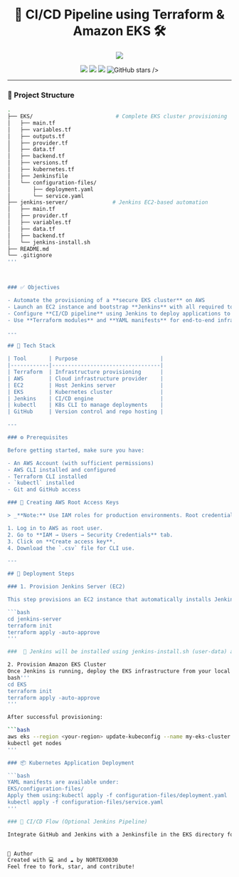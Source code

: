 <h1 align="center">🚀 CI/CD Pipeline using Terraform & Amazon EKS 🛠️</h1>

<p align="center">
  <img src="https://readme-typing-svg.herokuapp.com/?lines=Automate+Infra+Deployment+with+Terraform;CI/CD+with+Jenkins+on+AWS;Provision+EKS+Cluster+Seamlessly&center=true&width=500&height=45">
</p>

<p align="center">
  <img src="https://img.shields.io/badge/Terraform-v1.6+-blueviolet?style=flat&logo=terraform" />
  <img src="https://img.shields.io/badge/AWS-EKS-orange?style=flat&logo=amazonaws" />
  <img src="https://img.shields.io/badge/Jenkins-Automation-blue?style=flat&logo=jenkins" />
  <img src="https://img.shields.io/github/stars/NORTEX0030/devops-eks-infra-automation?style=social" alt="GitHub stars"/>
 />
</p>

---

###  📁 Project Structure

```bash
.
├── EKS/                          # Complete EKS cluster provisioning
│   ├── main.tf
│   ├── variables.tf
│   ├── outputs.tf
│   ├── provider.tf
│   ├── data.tf
│   ├── backend.tf
│   ├── versions.tf
│   ├── kubernetes.tf
│   ├── Jenkinsfile
│   └── configuration-files/
│       ├── deployment.yaml
│       └── service.yaml
├── jenkins-server/              # Jenkins EC2-based automation
│   ├── main.tf
│   ├── provider.tf
│   ├── variables.tf
│   ├── data.tf
│   ├── backend.tf
│   └── jenkins-install.sh
├── README.md
└── .gitignore
'''



### ✅ Objectives

- Automate the provisioning of a **secure EKS cluster** on AWS
- Launch an EC2 instance and bootstrap **Jenkins** with all required tools
- Configure **CI/CD pipeline** using Jenkins to deploy applications to EKS
- Use **Terraform modules** and **YAML manifests** for end-to-end infra and app setup

---

## 🧰 Tech Stack

| Tool       | Purpose                          |
|------------|----------------------------------|
| Terraform  | Infrastructure provisioning      |
| AWS        | Cloud infrastructure provider    |
| EC2        | Host Jenkins server              |
| EKS        | Kubernetes cluster               |
| Jenkins    | CI/CD engine                     |
| kubectl    | K8s CLI to manage deployments    |
| GitHub     | Version control and repo hosting |

---

### ⚙️ Prerequisites

Before getting started, make sure you have:

- An AWS Account (with sufficient permissions)
- AWS CLI installed and configured
- Terraform CLI installed
- `kubectl` installed
- Git and GitHub access

### 🔐 Creating AWS Root Access Keys

> _**Note:** Use IAM roles for production environments. Root credentials are for testing/learning only._

1. Log in to AWS as root user.
2. Go to **IAM → Users → Security Credentials** tab.
3. Click on **Create access key**.
4. Download the `.csv` file for CLI use.

---

## 🚀 Deployment Steps

### 1. Provision Jenkins Server (EC2)

This step provisions an EC2 instance that automatically installs Jenkins, Terraform, AWS CLI, and `kubectl`.

```bash
cd jenkins-server
terraform init
terraform apply -auto-approve
'''

###  📝 Jenkins will be installed using jenkins-install.sh (user-data) and exposed on port 8080.

2. Provision Amazon EKS Cluster
Once Jenkins is running, deploy the EKS infrastructure from your local machine or automate it through Jenkins:
bash'''
cd EKS
terraform init
terraform apply -auto-approve
'''

After successful provisioning:

```bash
aws eks --region <your-region> update-kubeconfig --name my-eks-cluster
kubectl get nodes
'''

### 📦 Kubernetes Application Deployment

```bash
YAML manifests are available under:
EKS/configuration-files/
Apply them using:kubectl apply -f configuration-files/deployment.yaml
kubectl apply -f configuration-files/service.yaml
'''

### 🧪 CI/CD Flow (Optional Jenkins Pipeline)

Integrate GitHub and Jenkins with a Jenkinsfile in the EKS directory for automated deployments on push events.


🙌 Author
Created with 💻 and ☁️ by NORTEX0030
Feel free to fork, star, and contribute!


